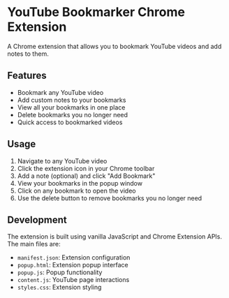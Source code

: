 # YouTube Bookmarker Chrome Extension

A Chrome extension that allows you to bookmark YouTube videos and add notes to them.

## Features

- Bookmark any YouTube video
- Add custom notes to your bookmarks
- View all your bookmarks in one place
- Delete bookmarks you no longer need
- Quick access to bookmarked videos

## Usage

1. Navigate to any YouTube video
2. Click the extension icon in your Chrome toolbar
3. Add a note (optional) and click "Add Bookmark"
4. View your bookmarks in the popup window
5. Click on any bookmark to open the video
6. Use the delete button to remove bookmarks you no longer need


## Development

The extension is built using vanilla JavaScript and Chrome Extension APIs. The main files are:

- `manifest.json`: Extension configuration
- `popup.html`: Extension popup interface
- `popup.js`: Popup functionality
- `content.js`: YouTube page interactions
- `styles.css`: Extension styling

